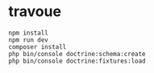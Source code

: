 # travoue

```shell
npm install
npm run dev
composer install
php bin/console doctrine:schema:create
php bin/console doctrine:fixtures:load
```